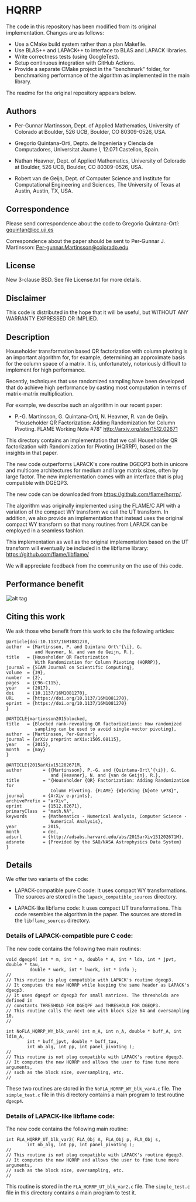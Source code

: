 # HQRRP

The code in this repository has been modified from its original implementation.
Changes are as follows:
 * Use a CMake build system rather than a plan Makefile.
 * Use BLAS++ and LAPACK++ to interface to BLAS and LAPACK libraries.
 * Write correctness tests (using GoogleTest).
 * Setup continuous integration with GitHub Actions.
 * Provide a separate CMake project in the "benchmark" folder, for benchmarking performance
   of the algorithm as implemented in the main library.

The readme for the original repository appears below.

## Authors

* Per-Gunnar Martinsson,
  Dept. of Applied Mathematics,
  University of Colorado at Boulder,
  526 UCB, Boulder, CO 80309-0526, USA.

* Gregorio Quintana-Ortí,
  Depto. de Ingenieria y Ciencia de Computadores,
  Universitat Jaume I,
  12.071 Castellon, Spain.

* Nathan Heavner,
  Dept. of Applied Mathematics,
  University of Colorado at Boulder,
  526 UCB, Boulder, CO 80309-0526, USA.

* Robert van de Geijn,
  Dept. of Computer Science and Institute for Computational Engineering and
  Sciences,
  The University of Texas at Austin,
  Austin, TX, USA.

## Correspondence

Please send correspondence about the code to 
Gregorio Quintana-Ortí: <gquintan@icc.uji.es>

Correspondence about the paper should be sent to
Per-Gunnar J. Martinsson: <Per-gunnar.Martinsson@colorado.edu>

## License

New 3-clause BSD.
See file License.txt for more details.

## Disclaimer

This code is distributed in the hope that it will be useful, but
WITHOUT ANY WARRANTY EXPRESSED OR IMPLIED. 

## Description

Householder transformation based QR factorization with column pivoting is an 
important algorithm for, for example, determining an approximate basis for 
the column space of a matrix. It is, unfortunately, notoriously difficult to 
implement for high performance.

Recently, techniques that use randomized sampling have been developed that
do achieve high performance by casting most computation in terms of
matrix-matrix multiplication.

For example, we describe such an algorithm in our recent paper:

  * P.-G. Martinsson, G. Quintana-Ortí, N. Heavner, R. van de Geijn.
    "Householder QR Factorization: Adding Randomization for Column Pivoting.
    FLAME Working Note #78" 
    http://arxiv.org/abs/1512.02671

This directory contains an implementation that we call Householder QR
factorization with Randomization for Pivoting (HQRRP), based on the insights 
in that paper.

The new code outperforms LAPACK's core routine DGEQP3 both in unicore and 
multicore architectures for medium and large matrix sizes, often by large 
factor. The new implementation comes with an interface that is plug 
compatible with DGEQP3. 

The new code can be downloaded from https://github.com/flame/hqrrp/.

The algorithm was originally implemented using the FLAME/C API with 
a variation of the compact WY transform we call the UT transform. 
In addition, 
we also provide an implementation that instead uses the original compact 
WY transform so that many routines from LAPACK can be employed in a 
seamless fashion.  

This implementation as well as the original implementation based on the UT
transform will eventually be included in the libflame library: 
https://github.com/flame/libflame/

We will appreciate feedback from the community on the use of this code.

## Performance benefit

![alt tag](./speedup.png)

## Citing this work

We ask those who benefit from this work 
to cite the following articles:

```
@article{doi:10.1137/16M1081270,
author  = {Martinsson, P. and Quintana Ort\'{\i}, G.
           and Heavner, N. and van de Geijn, R.},
title   = {Householder QR Factorization  
           With Randomization for Column Pivoting (HQRRP)},
journal = {SIAM Journal on Scientific Computing},
volume  = {39},
number  = {2},
pages   = {C96-C115},
year    = {2017},
doi     = {10.1137/16M1081270},
URL     = {https://doi.org/10.1137/16M1081270},
eprint  = {https://doi.org/10.1137/16M1081270}
}

@ARTICLE{martinsson2015blocked,
title   = {Blocked rank-revealing QR factorizations: How randomized 
           sampling can be used to avoid single-vector pivoting},
author  = {Martinsson, Per-Gunnar},
journal = {arXiv preprint arXiv:1505.08115},
year    = {2015},
month   = {may}
}

@ARTICLE{2015arXiv151202671M,
author        = {{Martinsson}, P.-G. and {Quintana-Ort\’{\i}}, G. 
                 and {Heavner}, N. and {van de Geijn}, R.},
title         = "{Householder {QR} Factorization: Adding Randomization for 
                 Column Pivoting. {FLAME} {W}orking {N}ote \#78}",
journal       = {ArXiv e-prints},
archivePrefix = "arXiv",
eprint        = {1512.02671},
primaryClass  = "math.NA",
keywords      = {Mathematics - Numerical Analysis, Computer Science - 
                 Numerical Analysis},
year          = 2015,
month         = dec,
adsurl        = {http://adsabs.harvard.edu/abs/2015arXiv151202671M},
adsnote       = {Provided by the SAO/NASA Astrophysics Data System}
}
```

## Details

We offer two variants of the code:

* LAPACK-compatible pure C code: 
  It uses compact WY transformations.
  The sources are stored in the `lapack_compatible_sources` directory.

* LAPACK-like libflame code: 
  It uses compact UT transformations.
  This code resembles the algorithm in the paper.
  The sources are stored in the `libflame_sources` directory.

### Details of LAPACK-compatible pure C code: 

The new code contains the following two main routines:

```
void dgeqp4( int * m, int * n, double * A, int * lda, int * jpvt, double * tau,
         double * work, int * lwork, int * info );
// 
// This routine is plug compatible with LAPACK's routine dgeqp3.
// It computes the new HQRRP while keeping the same header as LAPACK's dgeqp3.
// It uses dgeqpf or dgeqp3 for small matrices. The thresholds are defined in
// constants THRESHOLD_FOR_DGEQPF and THRESHOLD_FOR_DGEQP3.
// This routine calls the next one with block size 64 and oversampling 10.
//

int NoFLA_HQRRP_WY_blk_var4( int m_A, int n_A, double * buff_A, int ldim_A,
        int * buff_jpvt, double * buff_tau,
        int nb_alg, int pp, int panel_pivoting );
// 
// This routine is not plug compatible with LAPACK's routine dgeqp3.
// It computes the new HQRRP and allows the user to fine tune more arguments,
// such as the block size, oversampling, etc.
//
```

These two routines are stored in the `NoFLA_HQRRP_WY_blk_var4.c` file.
The `simple_test.c` file in this directory
contains a main program to test routine `dgeqp4`.

### Details of LAPACK-like libflame code: 

The new code contains the following main routine:

```
int FLA_HQRRP_UT_blk_var2( FLA_Obj A, FLA_Obj p, FLA_Obj s, 
        int nb_alg, int pp, int panel_pivoting );
// 
// This routine is not plug compatible with LAPACK's routine dgeqp3.
// It computes the new HQRRP and allows the user to fine tune more arguments,
// such as the block size, oversampling, etc.
//
```

This routine is stored in the `FLA_HQRRP_UT_blk_var2.c` file.
The `simple_test.c` file in this directory contains a main program to test it.


